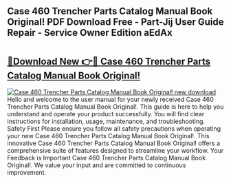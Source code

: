 ## Case 460 Trencher Parts Catalog Manual Book Original! PDF Download Free - Part-Jij User Guide Repair - Service Owner Edition aEdAx

# <h2><a href="http://bc79121.oget.top/?id=Case+460+Trencher+Parts+Catalog+Manual+Book+Original!">🔗Download New 👉🔴 Case 460 Trencher Parts Catalog Manual Book Original!</a></h2>

[![Case 460 Trencher Parts Catalog Manual Book Original! new download](https://i.imgur.com/5g1atiW.png)](http://bc79121.oget.top/?id=Case+460+Trencher+Parts+Catalog+Manual+Book+Original!)
Hello and welcome to the user manual for your newly received Case 460 Trencher Parts Catalog Manual Book Original!. This guide is here to help you understand and operate your product successfully. You will find clear instructions for installation, usage, maintenance, and troubleshooting. Safety First Please ensure you follow all safety precautions when operating your new Case 460 Trencher Parts Catalog Manual Book Original!. This innovative Case 460 Trencher Parts Catalog Manual Book Original! offers a comprehensive suite of features designed to streamline your workflow. Your Feedback is Important Case 460 Trencher Parts Catalog Manual Book Original!. We value your input and are committed to continuous improvement.
